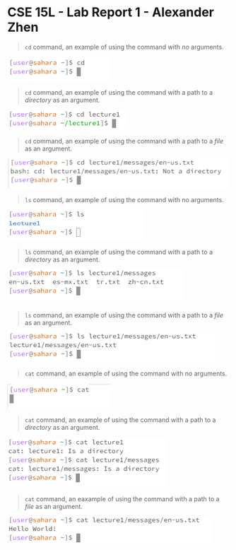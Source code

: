 # CSE 15L - Lab Report 1 - Alexander Zhen

> `cd` command, an example of using the command with *no* arguments.

![Image](cd-noargument.PNG)

> `cd` command, an example of using the command with a path to a *directory* as an argument.

![Image](cd-2.PNG)

> `cd` command, an example of using the command with a path to a *file* as an argument.

![Image](cd4.PNG)

> `ls` command, an example of using the command with no arguments.

![Image](l32.PNG)

> `ls` command, an example of using the command with a path to a *directory* as an argument.

![Image](ls2.PNG)

> `ls` command, an example of using the command with a path to a *file* as an argument.

![Image](ls3.PNG)

> `cat` command, an example of using the command with no arguments.

![Image](cat1.PNG)

> `cat` command, an example of using the command with a path to a *directory* as an argument.

![Image](cat2.PNG)

> `cat` command, an eaxample of using the command with a path to a *file* as an argument.

![Image](cat3.PNG)
